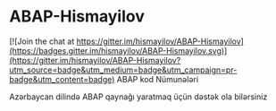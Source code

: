 # ABAP-Hismayilov

[![Join the chat at https://gitter.im/hismayilov/ABAP-Hismayilov](https://badges.gitter.im/hismayilov/ABAP-Hismayilov.svg)](https://gitter.im/hismayilov/ABAP-Hismayilov?utm_source=badge&utm_medium=badge&utm_campaign=pr-badge&utm_content=badge)
ABAP kod Nümunələri

Azərbaycan dilində ABAP qaynağı yaratmaq üçün dəstək ola bilərsiniz
